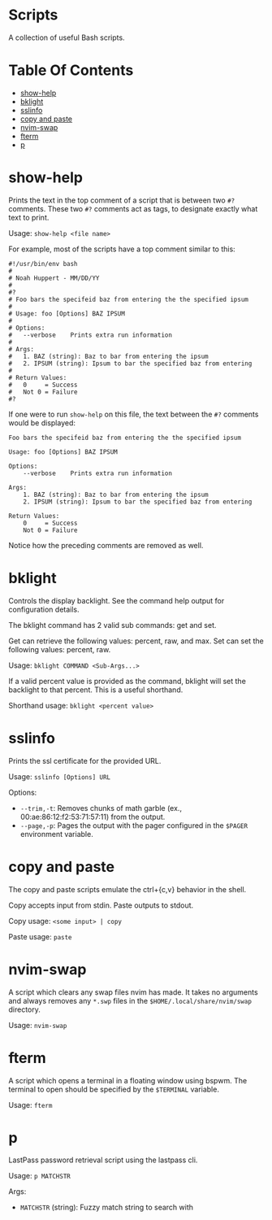 # Scripts
A collection of useful Bash scripts. 

# Table Of Contents
- [show-help](#show-help)
- [bklight](#bklight)
- [sslinfo](#sslinfo)
- [copy and paste](#copy-and-paste)
- [nvim-swap](#nvim-swap)
- [fterm](#fterm)
- [p](#p)

# show-help
Prints the text in the top comment of a script that is between two `#?` 
comments. These two `#?` comments act as tags, to designate exactly what text 
to print.  

Usage: `show-help <file name>`  

For example, most of the scripts have a top comment similar to this:

```
#!/usr/bin/env bash
# 
# Noah Huppert - MM/DD/YY
#
#?
# Foo bars the specifeid baz from entering the the specified ipsum
#
# Usage: foo [Options] BAZ IPSUM
#
# Options:
# 	--verbose    Prints extra run information
#
# Args:
# 	1. BAZ (string): Baz to bar from entering the ipsum
#	2. IPSUM (string): Ipsum to bar the specified baz from entering
#
# Return Values:
#	0     = Success
# 	Not 0 = Failure
#?
```

If one were to run `show-help` on this file, the text between the `#?` comments 
would be displayed: 

```
Foo bars the specifeid baz from entering the the specified ipsum

Usage: foo [Options] BAZ IPSUM

Options:
	--verbose    Prints extra run information

Args:
	1. BAZ (string): Baz to bar from entering the ipsum
	2. IPSUM (string): Ipsum to bar the specified baz from entering

Return Values:
	0     = Success
 	Not 0 = Failure
```

Notice how the preceding comments are removed as well.

# bklight
Controls the display backlight. See the command help output for configuration 
details.  

The bklight command has 2 valid sub commands: get and set.

Get can retrieve the following values: percent, raw, and max.
Set can set the following values: percent, raw.

Usage: `bklight COMMAND <Sub-Args...>`

If a valid percent value is provided as the command, bklight will set the 
backlight to that percent. This is a useful shorthand.

Shorthand usage: `bklight <percent value>`

# sslinfo
Prints the ssl certificate for the provided URL.

Usage: `sslinfo [Options] URL`  

Options:

- `--trim,-t`: Removes chunks of math garble (ex., 00:ae:86:12:f2:53:71:57:11) 
               from the output.
- `--page,-p`: Pages the output with the pager configured in the `$PAGER` 
               environment variable.

# copy and paste
The copy and paste scripts emulate the ctrl+{c,v} behavior in the shell.  

Copy accepts input from stdin. Paste outputs to stdout.  

Copy usage: `<some input> | copy`

Paste usage: `paste`

# nvim-swap
A script which clears any swap files nvim has made. It takes no arguments 
and always removes any `*.swp` files in the `$HOME/.local/share/nvim/swap` 
directory.  

Usage: `nvim-swap`

# fterm
A script which opens a terminal in a floating window using bspwm. The terminal 
to open should be specified by the `$TERMINAL` variable.

Usage: `fterm`

# p
LastPass password retrieval script using the lastpass cli.  

Usage: `p MATCHSTR`  

Args:

- `MATCHSTR` (string): Fuzzy match string to search with
